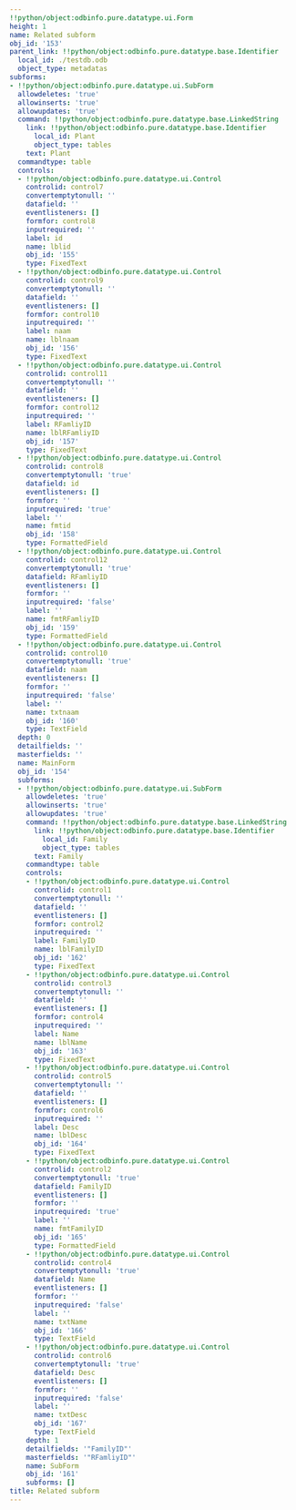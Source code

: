 ```yaml
---
!!python/object:odbinfo.pure.datatype.ui.Form
height: 1
name: Related subform
obj_id: '153'
parent_link: !!python/object:odbinfo.pure.datatype.base.Identifier
  local_id: ./testdb.odb
  object_type: metadatas
subforms:
- !!python/object:odbinfo.pure.datatype.ui.SubForm
  allowdeletes: 'true'
  allowinserts: 'true'
  allowupdates: 'true'
  command: !!python/object:odbinfo.pure.datatype.base.LinkedString
    link: !!python/object:odbinfo.pure.datatype.base.Identifier
      local_id: Plant
      object_type: tables
    text: Plant
  commandtype: table
  controls:
  - !!python/object:odbinfo.pure.datatype.ui.Control
    controlid: control7
    convertemptytonull: ''
    datafield: ''
    eventlisteners: []
    formfor: control8
    inputrequired: ''
    label: id
    name: lblid
    obj_id: '155'
    type: FixedText
  - !!python/object:odbinfo.pure.datatype.ui.Control
    controlid: control9
    convertemptytonull: ''
    datafield: ''
    eventlisteners: []
    formfor: control10
    inputrequired: ''
    label: naam
    name: lblnaam
    obj_id: '156'
    type: FixedText
  - !!python/object:odbinfo.pure.datatype.ui.Control
    controlid: control11
    convertemptytonull: ''
    datafield: ''
    eventlisteners: []
    formfor: control12
    inputrequired: ''
    label: RFamliyID
    name: lblRFamliyID
    obj_id: '157'
    type: FixedText
  - !!python/object:odbinfo.pure.datatype.ui.Control
    controlid: control8
    convertemptytonull: 'true'
    datafield: id
    eventlisteners: []
    formfor: ''
    inputrequired: 'true'
    label: ''
    name: fmtid
    obj_id: '158'
    type: FormattedField
  - !!python/object:odbinfo.pure.datatype.ui.Control
    controlid: control12
    convertemptytonull: 'true'
    datafield: RFamliyID
    eventlisteners: []
    formfor: ''
    inputrequired: 'false'
    label: ''
    name: fmtRFamliyID
    obj_id: '159'
    type: FormattedField
  - !!python/object:odbinfo.pure.datatype.ui.Control
    controlid: control10
    convertemptytonull: 'true'
    datafield: naam
    eventlisteners: []
    formfor: ''
    inputrequired: 'false'
    label: ''
    name: txtnaam
    obj_id: '160'
    type: TextField
  depth: 0
  detailfields: ''
  masterfields: ''
  name: MainForm
  obj_id: '154'
  subforms:
  - !!python/object:odbinfo.pure.datatype.ui.SubForm
    allowdeletes: 'true'
    allowinserts: 'true'
    allowupdates: 'true'
    command: !!python/object:odbinfo.pure.datatype.base.LinkedString
      link: !!python/object:odbinfo.pure.datatype.base.Identifier
        local_id: Family
        object_type: tables
      text: Family
    commandtype: table
    controls:
    - !!python/object:odbinfo.pure.datatype.ui.Control
      controlid: control1
      convertemptytonull: ''
      datafield: ''
      eventlisteners: []
      formfor: control2
      inputrequired: ''
      label: FamilyID
      name: lblFamilyID
      obj_id: '162'
      type: FixedText
    - !!python/object:odbinfo.pure.datatype.ui.Control
      controlid: control3
      convertemptytonull: ''
      datafield: ''
      eventlisteners: []
      formfor: control4
      inputrequired: ''
      label: Name
      name: lblName
      obj_id: '163'
      type: FixedText
    - !!python/object:odbinfo.pure.datatype.ui.Control
      controlid: control5
      convertemptytonull: ''
      datafield: ''
      eventlisteners: []
      formfor: control6
      inputrequired: ''
      label: Desc
      name: lblDesc
      obj_id: '164'
      type: FixedText
    - !!python/object:odbinfo.pure.datatype.ui.Control
      controlid: control2
      convertemptytonull: 'true'
      datafield: FamilyID
      eventlisteners: []
      formfor: ''
      inputrequired: 'true'
      label: ''
      name: fmtFamilyID
      obj_id: '165'
      type: FormattedField
    - !!python/object:odbinfo.pure.datatype.ui.Control
      controlid: control4
      convertemptytonull: 'true'
      datafield: Name
      eventlisteners: []
      formfor: ''
      inputrequired: 'false'
      label: ''
      name: txtName
      obj_id: '166'
      type: TextField
    - !!python/object:odbinfo.pure.datatype.ui.Control
      controlid: control6
      convertemptytonull: 'true'
      datafield: Desc
      eventlisteners: []
      formfor: ''
      inputrequired: 'false'
      label: ''
      name: txtDesc
      obj_id: '167'
      type: TextField
    depth: 1
    detailfields: '"FamilyID"'
    masterfields: '"RFamliyID"'
    name: SubForm
    obj_id: '161'
    subforms: []
title: Related subform
---
```

